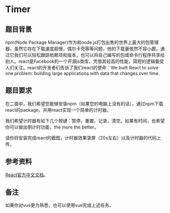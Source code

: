 # Timer
## 题目背景

npm(Node Package Manager)作为和node.js打包出售的世界上最大的包管理器，虽然它存在下载速度超慢，偶尔卡壳等等问题，他的下载量依然不容小觑，通过它我们可以轻松跟踪依赖项和版本，也可以将自己编写的包或命令行程序共享给别人。react是Facebook的一个开源js类库，凭借其较高的性能，简短的逻辑备受人们关注。react的开发者们告诉了我们react的使命：We built React to solve one problem: building large applications with data that changes over time.

## 题目要求

在二面中，我们希望您能够安装npm（如果您的电脑上没有的话），通过npm下载react的package，并用react实现一个简单的计时器。

我们希望计时器有如下几个按键：暂停，重置，记录，清空。如果有时间，也希望你可以做出倒计时功能，the more the better。

请你将安装完成react的截图，计时器效果录屏（20s左右）以及计时器的代码上传。

## 参考资料

[React官方中文文档](https://react.docschina.org/)。

## 备注

如果你对vue更为熟悉，也可以使用vue完成上述任务。
